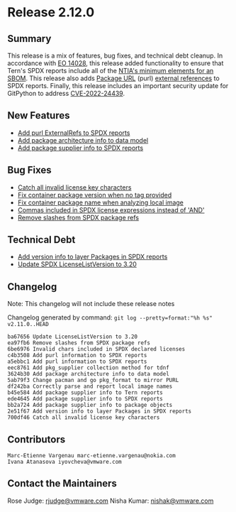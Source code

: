 # Release 2.12.0

## Summary
This release is a mix of features, bug fixes, and technical debt cleanup. In accordance with [EO 14028](https://www.whitehouse.gov/briefing-room/presidential-actions/2021/05/12/executive-order-on-improving-the-nations-cybersecurity/), this release added functionality to ensure that Tern's SPDX reports include all of the [NTIA's minimum elements for an SBOM](https://spdx.github.io/spdx-spec/v2.3/how-to-use/#k22-mapping-ntia-minimum-elements-to-spdx-fields). This release also adds [Package URL](https://github.com/package-url/purl-spec) (purl) [external references](https://spdx.github.io/spdx-spec/v2.3/package-information/#721-external-reference-field) to SPDX reports. Finally, this release includes an important security update for GitPython to address [CVE-2022-24439](https://nvd.nist.gov/vuln/detail/CVE-2022-24439).

## New Features
* [Add purl ExternalRefs to SPDX reports](https://github.com/tern-tools/tern/issues/1206)
* [Add package architecture info to data model](https://github.com/tern-tools/tern/commit/3624b3020773e5b2f51fa8f8e5aa01825355aff8)
* [Add package supplier info to SPDX reports](https://github.com/tern-tools/tern/issues/1205)

## Bug Fixes
* [Catch all invalid license key characters](https://github.com/tern-tools/tern/issues/1203)
* [Fix container package version when no tag provided](https://github.com/tern-tools/tern/issues/1214)
* [Fix container package name when analyzing local image](https://github.com/tern-tools/tern/issues/1212)
* [Commas included in SPDX license expressions instead of 'AND'](https://github.com/tern-tools/tern/issues/1223)
* [Remove slashes from SPDX package refs](https://github.com/tern-tools/tern/issues/1220)


## Technical Debt
* [Add version info to layer Packages in SPDX reports](https://github.com/tern-tools/tern/issues/1205)
* [Update SPDX LicenseListVersion to 3.20](https://github.com/tern-tools/tern/commit/ba67656e1672588094f7c5665bde1076ea31409c)


## Changelog
Note: This changelog will not include these release notes

Changelog generated by command: `git log --pretty=format:"%h %s" v2.11.0..HEAD`

```
ba67656 Update LicenseListVersion to 3.20
ea97fb6 Remove slashes from SPDX package refs
6be6976 Invalid chars included in SPDX declared licenses
c4b3508 Add purl information to SPDX reports
a5ebbc1 Add purl information to SPDX reports
eec8761 Add pkg_supplier collection method for tdnf
3624b30 Add package architecture info to data model
5ab79f3 Change pacman and go pkg_format to mirror PURL
df242ba Correctly parse and report local image names
b45e584 Add package supplier info to Tern reports
ede4645 Add package supplier info to SPDX reports
bb2a724 Add package supplier info to package objects
2e51f67 Add version info to layer Packages in SPDX reports
700df46 Catch all invalid license key characters
```

## Contributors
```
Marc-Etienne Vargenau marc-etienne.vargenau@nokia.com
Ivana Atanasova iyovcheva@vmware.com
```

## Contact the Maintainers

Rose Judge: rjudge@vmware.com
Nisha Kumar: nishak@vmware.com
